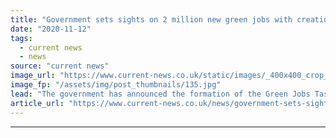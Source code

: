 ```yaml
---
title: "Government sets sights on 2 million new green jobs with creation of taskforce"
date: "2020-11-12"
tags: 
  - current news
  - news
source: "current news"
image_url: "https://www.current-news.co.uk/static/images/_400x400_crop_center-center/BEIS_New_2.jpg"
image_fp: "/assets/img/post_thumbnails/135.jpg"
lead: "​The government has announced the formation of the Green Jobs Taskforce to support the creation of 2 million new jobs."
article_url: "https://www.current-news.co.uk/news/government-sets-sights-on-2-million-new-green-jobs-with-creation-of-taskforce?utm_source=rss-feeds&utm_medium=rss&utm_campaign=rss"
---
```


---
